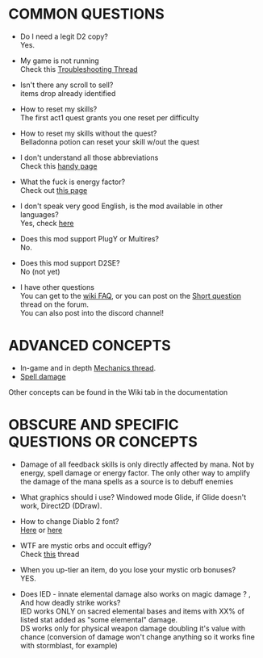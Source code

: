 # COMMON QUESTIONS

- Do I need a legit D2 copy?  
Yes.  

- My game is not running  
Check this [Troubleshooting Thread](https://forum.median-xl.com/viewtopic.php?f=42&t=22704&hilit=troubleshooting)

- Isn't there any scroll to sell?  
items drop already identified


- How to reset my skills?  
The first act1 quest grants you one reset per difficulty

- How to reset my skills without the quest?  
Belladonna potion can reset your skill w/out the quest

- I don't understand all those abbreviations  
Check this [handy page](https://median-xl.fandom.com/wiki/Abbreviations)  

- What the fuck is energy factor?  
Check out [this page](https://median-xl.fandom.com/wiki/Energy_Factor)  

- I don't speak very good English, is the mod available in other languages?  
Yes, check [here](https://forum.median-xl.com/viewtopic.php?f=4&t=22977)

- Does this mod support PlugY or Multires?  
No.

- Does this mod support D2SE?  
No (not yet)

- I have other questions  
You can get to the [wiki FAQ](https://median-xl.fandom.com/wiki/Frequently_Asked_Questions), or you can post on the [Short question](https://forum.median-xl.com/viewtopic.php?f=4&t=124) thread on the forum.  
You can also post into the discord channel!

# ADVANCED CONCEPTS

- In-game and in depth [Mechanics thread](https://forum.median-xl.com/viewtopic.php?f=40&t=22672).
- [Spell damage](https://forum.median-xl.com/viewtopic.php?f=40&t=186)  

Other concepts can be found in the Wiki tab in the documentation

# OBSCURE AND SPECIFIC QUESTIONS OR CONCEPTS

- Damage of all feedback skills is only directly affected by mana. Not by energy, spell damage or energy factor. The only other way to amplify the damage of the mana spells as a source is to debuff enemies


- What graphics should i use?
Windowed mode Glide, if Glide doesn't work, Direct2D (DDraw).

- How to change Diablo 2 font?  
[Here](https://forum.median-xl.com/viewtopic.php?f=6&t=49324&hilit=fonts) or [here](https://forum.median-xl.com/viewtopic.php?f=6&t=2214&hilit=font+by+void)  

- WTF are mystic orbs and occult effigy?  
Check [this](https://forum.median-xl.com/viewtopic.php?f=6&t=31553) thread  

- When you up-tier an item, do you lose your mystic orb bonuses?  
YES.  

- Does IED - innate elemental damage also works on magic damage ? , And how deadly strike works?  
IED works ONLY on sacred elemental bases and items with XX% of listed stat added as "some elemental" damage.  
DS works only for physical weapon damage doubling it's value with chance (conversion of damage won't change anything so it works fine with stormblast, for example)  

